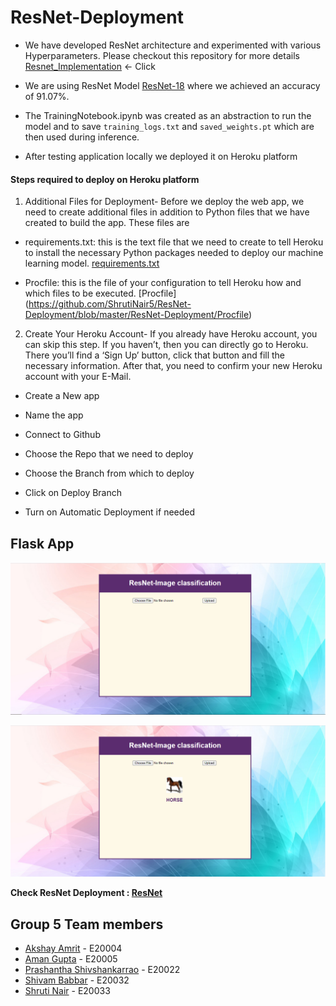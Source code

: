 # ResNet-Deployment
- We have developed ResNet architecture and experimented with various Hyperparameters. Please checkout this repository for more details [Resnet_Implementation](https://github.com/ShrutiNair5/Resnet_Implementation) <- Click

- We are using ResNet Model [ResNet-18](https://github.com/ShrutiNair5/Resnet_Implementation/blob/master/Group5_ResNet/RESNET14_18_SGD.ipynb) where we achieved an accuracy of 91.07%. 

- The TrainingNotebook.ipynb was created as an abstraction to run the model and to save `training_logs.txt` and `saved_weights.pt` which are then used during inference.

- After testing application locally we deployed it on Heroku platform

#### Steps required to deploy on Heroku platform
1)  Additional Files for Deployment- Before we deploy the web app, we need to create additional files in addition to Python files that we have created to build the app. These files are

-  requirements.txt: this is the text file that we need to create to tell Heroku to install the necessary Python packages needed to deploy our machine learning model. [requirements.txt](https://github.com/ShrutiNair5/ResNet-Deployment/blob/master/ResNet-Deployment/requirements.txt)

- Procfile: this is the file of your configuration to tell Heroku how and which files to be executed. [Procfile] (https://github.com/ShrutiNair5/ResNet-Deployment/blob/master/ResNet-Deployment/Procfile)

2)  Create Your Heroku Account-
If you already have Heroku account, you can skip this step. If you haven’t, then you can directly go to Heroku. There you’ll find a ‘Sign Up’ button, click that button and fill the necessary information. After that, you need to confirm your new Heroku account with your E-Mail.

- Create a New app

- Name the app 

- Connect to Github

- Choose the Repo that we need to deploy

- Choose the Branch from which to deploy

- Click on Deploy Branch

- Turn on Automatic Deployment if needed
     

## Flask App


![App Preview](FirstImage.png)

![App-Result](UploadImage.png)


**Check ResNet Deployment : [ResNet](https://resnetdeployment.herokuapp.com/)**



## Group 5 Team members

- [Akshay Amrit](https://github.com/akshayamrit) - E20004
- [Aman Gupta](https://github.com/aman1608) - E20005
- [Prashantha Shivshankarrao](https://github.com/ksshaan) - E20022
- [Shivam Babbar](https://github.com/shivam9711) - E20032
- [Shruti Nair](https://github.com/ShrutiNair5) - E20033

